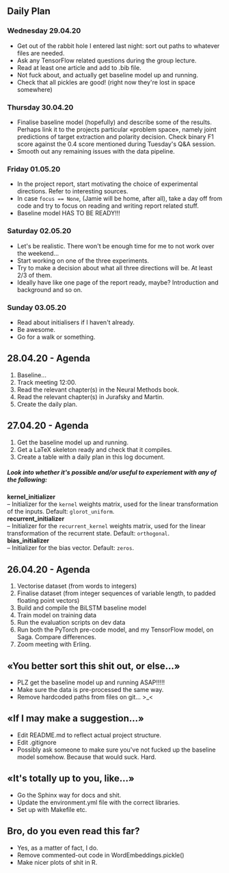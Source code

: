 ## Daily Plan

### Wednesday 29.04.20
- Get out of the rabbit hole I entered last night: sort out paths to whatever files are needed.
- Ask any TensorFlow related questions during the group lecture.
- Read at least one article and add to .bib file.
- Not fuck about, and actually get baseline model up and running.
- Check that all pickles are good! (right now they're lost in space somewhere)

### Thursday 30.04.20
- Finalise baseline model (hopefully) and describe some of the results. Perhaps link it to the projects particular «problem space», namely joint predictions of target extraction and polarity decision. Check binary F1 score against the 0.4 score mentioned during Tuesday's Q&A session.
- Smooth out any remaining issues with the data pipeline.

### Friday 01.05.20
- In the project report, start motivating the choice of experimental directions. Refer to interesting sources.
- In case `focus == None`, (Jamie will be home, after all), take a day off from code and try to focus on reading and writing report related stuff.
- Baseline model HAS TO BE READY!!!

### Saturday 02.05.20
- Let's be realistic. There won't be enough time for me to not work over the weekend...
- Start working on one of the three experiments.
- Try to make a decision about what all three directions will be. At least 2/3 of them.
- Ideally have like one page of the report ready, maybe? Introduction and background and so on.

### Sunday 03.05.20
- Read about initialisers if I haven't already.
- Be awesome.
- Go for a walk or something.

28.04.20 - Agenda
---
1. Baseline...
2. Track meeting 12:00.
3. Read the relevant chapter(s) in the Neural Methods book.
4. Read the relevant chapter(s) in Jurafsky and Martin.
5. Create the daily plan.

27.04.20 - Agenda
---
1. Get the baseline model up and running.
2. Get a LaTeX skeleton ready and check that it compiles.
3. Create a table with a daily plan in this log document.

##### Look into whether it's possible and/or useful to experiement with any of the following:

**kernel_initializer**  
– Initializer for the `kernel` weights matrix, used for the linear transformation of the inputs. Default: `glorot_uniform`.  
**recurrent_initializer**  
– Initializer for the `recurrent_kernel` weights matrix, used for the linear transformation of the recurrent state. Default: `orthogonal`.   
**bias_initializer**  
– Initializer for the bias vector. Default: `zeros`.  

26.04.20 - Agenda
---
1. Vectorise dataset (from words to integers)
2. Finalise dataset (from integer sequences of variable length, to padded floating point vectors)
3. Build and compile the BiLSTM baseline model
4. Train model on training data
5. Run the evaluation scripts on dev data
6. Run both the PyTorch pre-code model, and my TensorFlow model, on Saga. Compare differences.
7. Zoom meeting with Erling.

«You better sort this shit out, or else...»
---
- PLZ get the baseline model up and running ASAP!!!!!
- Make sure the data is pre-processed the same way.
- Remove hardcoded paths from files on git... >_<

«If I may make a suggestion...»
---
- Edit README.md to reflect actual project structure.
- Edit .gitignore
- Possibly ask someone to make sure you've not fucked up the baseline model somehow. Because that would suck. Hard.

«It's totally up to you, like...»
--- 
- Go the Sphinx way for docs and shit. 
- Update the environment.yml file with the correct libraries.
- Set up with Makefile etc.

Bro, do you even read this far?
---
- Yes, as a matter of fact, I do.
- Remove commented-out code in WordEmbeddings.pickle()
- Make nicer plots of shit in R.
